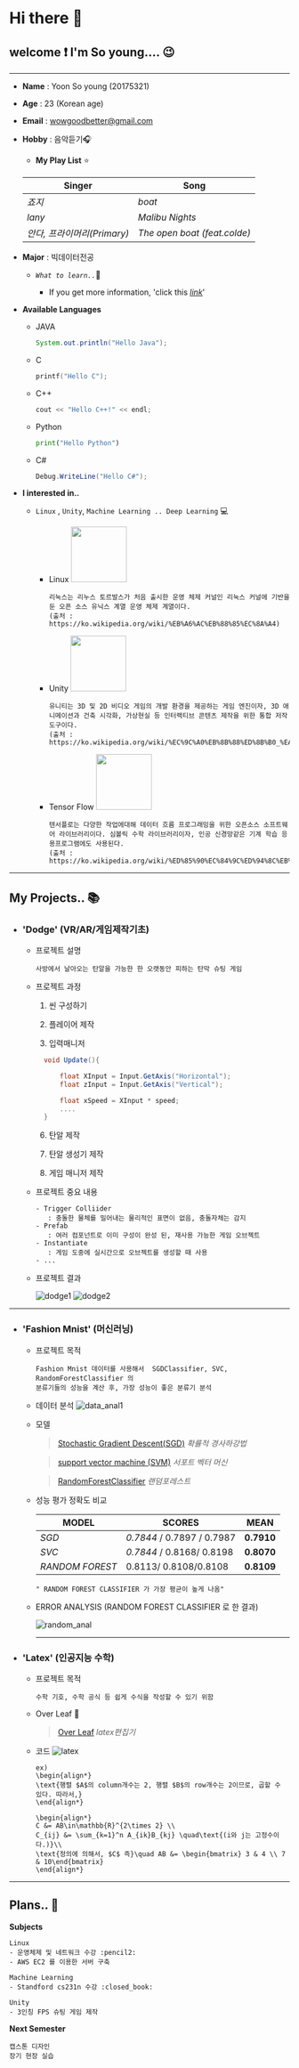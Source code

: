 # Hi there :blue_heart:

## welcome :exclamation: I'm So young.... :wink:

---
- __Name__ : Yoon So young (20175321)
- __Age__ : 23 (Korean age)
- __Email__ : wowgoodbetter@gmail.com
- __Hobby__ : 음악듣기:headphones:

    - **My Play List** :star:


    | Singer | Song |
    | -------------| --------|
    | _죠지_ | _boat_ |
    | _lany_ | _Malibu Nights_|
    | _안다, 프라이머리(Primary)_ | _The open boat (feat.colde)_|

- __Major__ : 빅데이터전공 
  - _`What to learn..`_:thought_balloon:

    - If you get more information, 'click this  <u>[_link_](https://www.hallym.ac.kr/hallym_univ/sub01/cP14/sCP11.html)</u>'

- __Available Languages__
   - JAVA

     ```java
     System.out.println("Hello Java");
     ```
   - C

     ```c
     printf("Hello C");
     ```

  - C++

     ```c++
     cout << "Hello C++!" << endl; 
     ```

  - Python

     ```python
     print("Hello Python")
     ``` 
  - C#

     ```cs
     Debug.WriteLine("Hello C#");
     ```

- __I interested in..__
   - `Linux` , `Unity`,  `Machine Learning .. Deep Learning` :computer:

        -  Linux   <img src = "linux.png" width="100px">
            ```
            리눅스는 리누스 토르발스가 처음 출시한 운영 체제 커널인 리눅스 커널에 기반을 둔 오픈 소스 유닉스 계열 운영 체제 계열이다. 
            (출처 : https://ko.wikipedia.org/wiki/%EB%A6%AC%EB%88%85%EC%8A%A4)

            ```
        - Unity    <img src = "unity.png" width="100px">
            ```
            유니티는 3D 및 2D 비디오 게임의 개발 환경을 제공하는 게임 엔진이자, 3D 애니메이션과 건축 시각화, 가상현실 등 인터랙티브 콘텐츠 제작을 위한 통합 저작 도구이다. 
            (출처 : https://ko.wikipedia.org/wiki/%EC%9C%A0%EB%8B%88%ED%8B%B0_%EA%B2%8C%EC%9E%84_%EC%97%94%EC%A7%84)

            ```

        -  Tensor Flow   <img src = "tensor.png" width="100px">
            ```
            텐서플로는 다양한 작업에대해 데이터 흐름 프로그래밍을 위한 오픈소스 소프트웨어 라이브러리이다. 심볼릭 수학 라이브러리이자, 인공 신경망같은 기계 학습 응용프로그램에도 사용된다. 
            (출처 : https://ko.wikipedia.org/wiki/%ED%85%90%EC%84%9C%ED%94%8C%EB%A1%9C)

            ```







---

## My Projects.. :books:

- ### __'Dodge'__ (VR/AR/게임제작기초)

   - 프로젝트 설명

     ```
     사방에서 날아오는 탄알을 가능한 한 오랫동안 피하는 탄막 슈팅 게임
     ```
  - 프로젝트 과정
     1. 씬 구성하기
     3. 플레이어 제작
    
     5. 입력매니저
      ```cs
        void Update(){

            float XInput = Input.GetAxis("Horizontal");
            float zInput = Input.GetAxis("Vertical");

            float xSpeed = XInput * speed;
            ....
        }
    ```
     6. 탄알 제작

     5. 탄알 생성기 제작
     6. 게임 매니저 제작

  - 프로젝트 중요 내용
    ```
    - Trigger Colliider 
       : 충돌한 물체를 밀어내는 물리적인 표면이 없음, 충돌자체는 감지
    - Prefab
       : 여러 컴포넌트로 이미 구성이 완성 된, 재사용 가능한 게임 오브젝트
    - Instantiate
       : 게임 도중에 실시간으로 오브젝트를 생성할 때 사용
    - ...
  - 프로젝트 결과  

    ![dodge1](dodge1.png)
    ![dodge2](dodge2.png)

---

- ### __'Fashion Mnist'__ (머신러닝)
  - 프로젝트 목적
     ```
     Fashion Mnist 데이터를 사용해서  SGDClassifier, SVC, RandomForestClassifier 의
    분류기들의 성능을 계산 후, 가장 성능이 좋은 분류기 분석
    ```

  - 데이터 분석 
   ![data_anal1](data_anal1.png)

    
  - 모델

    > [Stochastic Gradient Descent(SGD)](https://go-hard.tistory.com/11
)
   _확률적 경사하강법_

    > [support vector machine (SVM)](https://m.blog.naver.com/PostView.nhn?blogId=slykid&logNo=221630584607&proxyReferer=https:%2F%2Fwww.google.com%2F
)
        _서포트 벡터 머신_

    > [RandomForestClassifier](https://eunsukimme.github.io/ml/2019/11/26/Random-Forest/) _랜덤포레스트_
    
 
  - 성능 평가 정확도 비교
  

    | MODEL | SCORES | MEAN    |
    | -------------| --------|--------|
    | _SGD_ | _0.7844_ / 0.7897 / 0.7987  | __0.7910__
    | _SVC_ | _0.7844_ / 0.8168/ 0.8198 |__0.8070__
    | _RANDOM FOREST_ |0.8113/ 0.8108/0.8108|__0.8109__



    `" RANDOM FOREST CLASSIFIER 가 가장 평균이 높게 나옴"` 


  - ERROR ANALYSIS (RANDOM FOREST CLASSIFIER 로 한 결과)

     ![random_anal](analy1.png)

     ---


- ### __'Latex'__ (인공지능 수학)
    - 프로젝트 목적
        ```
        수학 기호, 수학 공식 등 쉽게 수식을 작성할 수 있기 위함
    - Over Leaf :leaves:

        > [Over Leaf](ko.overleaf.com)  _latex편집기_

    - 코드
    ![latex](latex.png)

        ```
        ex) 
        \begin{align*}
        \text{행렬 $A$의 column개수는 2, 행렬 $B$의 row개수는 2이므로, 곱할 수 있다. 따라서,}
        \end{align*}

        \begin{align*}
        C &= AB\in\mathbb{R}^{2\times 2} \\
        C_{ij} &= \sum_{k=1}^n A_{ik}B_{kj} \quad\text{(i와 j는 고정수이다.)}\\
        \text{정의에 의해서, $C$ 즉}\quad AB &= \begin{bmatrix} 3 & 4 \\ 7 & 10\end{bmatrix}
        \end{align*}

---
## Plans.. :calendar:

__Subjects__

    Linux
    - 운영체제 및 네트워크 수강 :pencil2:
    - AWS EC2 를 이용한 서버 구축

    Machine Learning
    - Standford cs231n 수강 :closed_book:

    Unity
    - 3인칭 FPS 슈팅 게임 제작


__Next Semester__

    캡스톤 디자인 
    장기 현장 실습 
